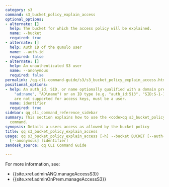 ```yaml
---
category: s3
command: s3_bucket_policy_explain_access
optional_options:
- alternate: []
  help: The bucket for which the access policy will be explained.
  name: --bucket
  required: true
- alternate: []
  help: Auth ID of the qumulo user
  name: --auth-id
  required: false
- alternate: []
  help: An unauthenticated S3 user
  name: --anonymous
  required: false
permalink: /qq-cli-command-guide/s3/s3_bucket_policy_explain_access.html
positional_options:
- help: An auth_id, SID, or name optionally qualified with a domain prefix (e.g "local:name",
    "ad:name", "AD\name") or an ID type (e.g. "auth_id:513", "SID:S-1-1-0"). Groups
    are not supported for access keys, must be a user.
  name: identifier
  required: true
sidebar: qq_cli_command_reference_sidebar
summary: This section explains how to use the <code>qq s3_bucket_policy_explain_access</code>
  command.
synopsis: Details a users access as allowed by the bucket policy
title: qq s3_bucket_policy_explain_access
usage: qq s3_bucket_policy_explain_access [-h] --bucket BUCKET [--auth-id AUTH_ID]
  [--anonymous] [identifier]
zendesk_source: qq CLI Command Guide

---
```

For more information, see:
* {{site.xref.adminANQ.manageAccessS3}}
* {{site.xref.adminOnPrem.manageAccessS3}}
